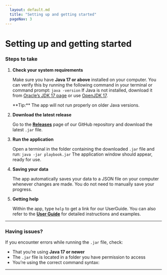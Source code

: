 ```yaml
---
  layout: default.md
  title: "Setting up and getting started"
  pageNav: 3
---
```


# Setting up and getting started

<!-- * Table of Contents
<page-nav-print />

--- -->

### Steps to take

1. **Check your system requirements**

   Make sure you have **Java 17 or above** installed on your computer.
   You can verify this by running the following command in your terminal or command prompt:
   `java -version`
   If Java is not installed, download it from [Oracle’s JDK 17 page](https://www.oracle.com/java/technologies/javase/jdk17-archive-downloads.html) or use [OpenJDK 17](https://openjdk.org/projects/jdk/17/).

   <box type="tip" seamless>
   **Tip:** The app will not run properly on older Java versions.
   </box>

2. **Download the latest release**

   Go to the [**Releases**](https://github.com/AY2526S1-CS2103T-F13-3/tp/releases) page of our GitHub repository and download the latest `.jar` file.

3. **Run the application**

   Open a terminal in the folder containing the downloaded `.jar` file and run:
   `java -jar playbook.jar`
   The application window should appear, ready for use.

4. **Saving your data**

   The app automatically saves your data to a JSON file on your computer whenever changes are made.
   You do not need to manually save your progress.

5. **Getting help**

   Within the app, type `help` to get a link for our UserGuide.
   You can also refer to the [**User Guide**](UserGuide.md) for detailed instructions and examples.

---

### Having issues?

If you encounter errors while running the `.jar` file, check:

- That you’re using **Java 17 or newer**
- The `.jar` file is located in a folder you have permission to access
- You’re using the correct command syntax:

---
